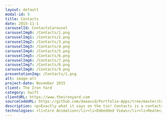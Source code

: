 ```yaml
---
layout: default
modal-id: 5
title: Contacts
date: 2015-11-1
carouselId: ContactsCarousel
carouselImg0: /Contacts/1.png
carouselImg1: /Contacts/2.png
carouselImg2: /Contacts/3.png
carouselImg3: /Contacts/4.png
carouselImg4: /Contacts/5.png
carouselImg5: /Contacts/6.png
carouselImg6: /Contacts/7.png
carouselImg7: /Contacts/8.png
carouselImg8: /Contacts/9.png
presentationImg: /Contacts/1.png
alt: image-alt
project-date: November 2015
client: The Iron Yard
category: Swift
clientURL: https://www.theironyard.com
sourceCodeURL: https://github.com/daaavid/Portfolio-Apps/tree/master/Contacts
description: <p>Exactly what it says on the tin! Contacts is a contacts app that allows you to add and save contacts via Realm local storage with details such as name, phone number, and email address. The phone and email buttons allow you to call or email the selected contact respectively. You can set a contact as a favorite and view them in the Favorites menu. Contact details are verified for correct format via REGEX and the phone number formats as you type.</br></br>Varied animations such as buttons that spin upon touch, views that slide out of view, and an interface based on Google's Material Design keep the app beautiful. </p>
technologies: <li>Core Animation</li><li>Embedded Views</li><li>Realm</li><li>UIView Animation</li>
---
```

